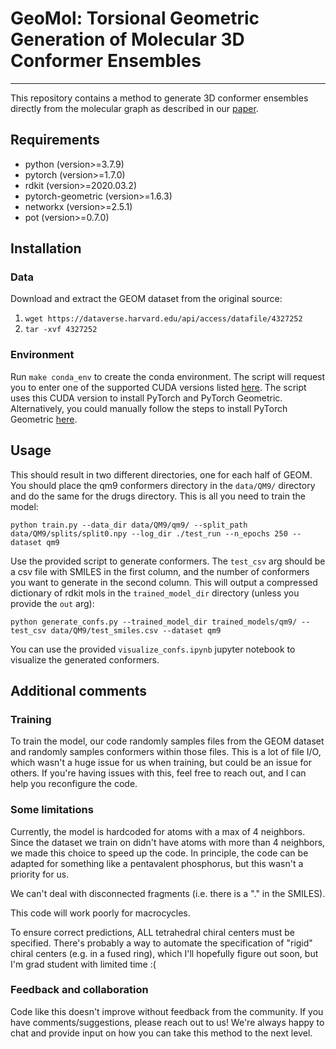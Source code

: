 # GeoMol: Torsional Geometric Generation of Molecular 3D Conformer Ensembles

---
This repository contains a method to generate 3D conformer ensembles directly from the molecular graph as described in
our [paper](https://arxiv.org/pdf/2106.07802.pdf). 


## Requirements

* python (version>=3.7.9)
* pytorch (version>=1.7.0)
* rdkit (version>=2020.03.2)
* pytorch-geometric (version>=1.6.3)
* networkx (version>=2.5.1)
* pot (version>=0.7.0)

## Installation

### Data
Download and extract the GEOM dataset from the original source:

1. `wget https://dataverse.harvard.edu/api/access/datafile/4327252`
2. `tar -xvf 4327252`

### Environment
Run `make conda_env` to create the conda environment. 
The script will request you to enter one of the supported CUDA versions listed [here](https://pytorch.org/get-started/locally/).
The script uses this CUDA version to install PyTorch and PyTorch Geometric. Alternatively, you could manually follow the
steps to install PyTorch Geometric [here](https://github.com/rusty1s/pytorch_geometric/blob/master/.travis.yml).

## Usage
This should result in two different directories, one for each half of GEOM. You should place the qm9 conformers directory
in the `data/QM9/` directory and do the same for the drugs directory. This is all you need to train the model:

`python train.py --data_dir data/QM9/qm9/ --split_path data/QM9/splits/split0.npy --log_dir ./test_run --n_epochs 250 --dataset qm9`

Use the provided script to generate conformers. The `test_csv` arg should be a csv file with SMILES in the first column,
and the number of conformers you want to generate in the second column. This will output a compressed dictionary of rdkit
mols in the `trained_model_dir` directory (unless you provide the `out` arg):

`python generate_confs.py --trained_model_dir trained_models/qm9/ --test_csv data/QM9/test_smiles.csv --dataset qm9`

You can use the provided `visualize_confs.ipynb` jupyter notebook to visualize the generated conformers.

## Additional comments

### Training
To train the model, our code randomly samples files from the GEOM dataset and randomly samples conformers within those
files. This is a lot of file I/O, which wasn't a huge issue for us when training, but could be an issue for others. If
you're having issues with this, feel free to reach out, and I can help you reconfigure the code.

### Some limitations
Currently, the model is hardcoded for atoms with a max of 4 neighbors. Since the dataset we train on didn't have atoms
with more than 4 neighbors, we made this choice to speed up the code. In principle, the code can be adapted for something
like a pentavalent phosphorus, but this wasn't a priority for us.

We can't deal with disconnected fragments (i.e. there is a "." in the SMILES).

This code will work poorly for macrocycles.

To ensure correct predictions, ALL tetrahedral chiral centers must be specified. There's probably a way to automate the
specification of "rigid" chiral centers (e.g. in a fused ring), which I'll hopefully figure out soon, but I'm grad
student with limited time :(

### Feedback and collaboration
Code like this doesn't improve without feedback from the community. If you have comments/suggestions, please reach out
to us! We're always happy to chat and provide input on how you can take this method to the next level.

